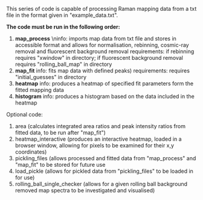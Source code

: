 This series of code is capable of processing Raman mapping data from a txt file in the format given in "example_data.txt". 

**The code must be run in the following order:**
1. **map_process**
   \ninfo: imports map data from txt file and stores in accessible format and allows for normalisation, rebinning, cosmic-ray removal and fluorescent background removal
   requirements: if rebinning requires "xwindow" in directory; if fluorescent background removal requires "rolling_ball_map" in directory
3. **map_fit**
   info: fits map data with defined peaks)
   requirements: requires "initial_guesses" in directory
5. **heatmap**
   info: produces a heatmap of specified fit parameters form the fitted mapping data
6. **histogram**
   info: produces a histogram based on the data included in the heatmap

Optional code: 
1. area (calculates integrated area ratios and peak intensity ratios from fitted data, to be run after "map_fit")
2. heatmap_interactive (produces an interactive heatmap, loaded in a browser window, allowing for pixels to be examined for their x,y coordinates)
3. pickling_files (allows processed and fitted data from "map_process" and "map_fit" to be stored for future use
4. load_pickle (allows for pickled data from "pickling_files" to be loaded in for use)
5. rolling_ball_single_checker (allows for a given rolling ball background removed map spectra to be investigated and visualised)
